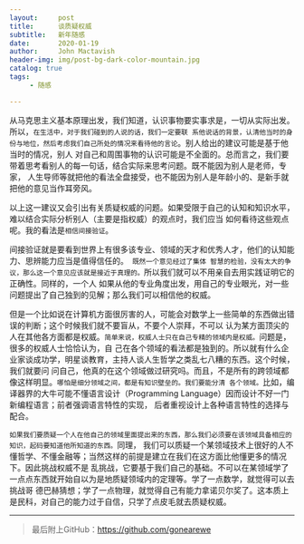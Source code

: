 ```yaml
---
layout:     post
title:      谈质疑权威
subtitle:   新年随感
date:       2020-01-19
author:     John Mactavish
header-img: img/post-bg-dark-color-mountain.jpg
catalog: true
tags:
     - 随感

---
```

从马克思主义基本原理出发，我们知道，认识事物要实事求是，一切从实际出发。所以，```在生活中，对于我们碰到的人说的话，我们一定要联
系他说话的背景，认清他当时的身份与地位，然后考虑我们自己所处的情况来看待他的言论```。别人给出的建议可能是基于他当时的情况，别人
对自己和周围事物的认识可能是不全面的。总而言之，我们要带着思考看别人的每一句话，结合实际来思考问题。既不能因为别人是老师，专家，
人生导师等就把他的看法全盘接受，也不能因为别人是年龄小的、是新手就把他的意见当作耳旁风。

以上这一建议又会引出有关质疑权威的问题。如果受限于自己的认知和知识水平，难以结合实际分析别人（主要是指权威）的观点时，我们应当
如何看待这些观点呢。我的看法是```相信间接验证```。

间接验证就是要看到世界上有很多该专业、领域的天才和优秀人才，他们的认知能力、思辨能力应当是值得信任的。``` 既然一个意见经过了集体
智慧的检验，没有太大的争议，那么这一个意见应该就是接近于真理的。```所以我们就可以不用亲自去用实践证明它的正确性。同样的，一个人
如果从他的专业角度出发，用自己的专业眼光，对一些问题提出了自己独到的见解；那么我们可以相信他的权威。

但是一个比如说在计算机方面很厉害的人，可能会对数学上一些简单的东西做出错误的判断；这个时候我们就不要盲从，不要个人崇拜，不可以
认为某方面顶尖的人在其他各方面都是权威。```简单来说，权威人士只在自己专精的领域内是权威。```问题是，很多的权威人士恰恰认为，自
己在各个领域的看法都是独到的。所以就有什么企业家谈成功学，明星谈教育，主持人谈人生哲学之类乱七八糟的东西。这个时候，我们就要问
问自己，他真的在这个领域做过研究吗。而且，不是所有的跨领域都像这样明显。```哪怕是细分领域之间，都是有知识壁垒的。我们要能分清
各个领域。```比如，编译器界的大牛可能不懂语言设计（Programming Language）因而设计不好一门新编程语言；前者强调语言特性的实现，
后者重视设计上各种语言特性的选择与配合。

```如果我们要质疑一个人在他自己的领域里面提出来的东西，那么我们必须要在该领域具备相应的知识，起码要知道他所知道的东西。```同理，
我们可以质疑一个某领域技术上很好的人不懂哲学、不懂金融等；当然这样的前提是建立在我们在这方面比他懂更多的情况下。因此挑战权威不是
乱挑战，它要基于我们自己的基础。不可以在某领域学了一点点东西就开始自以为是地质疑领域内的定理等。学了一点数学，就觉得可以去挑战哥
德巴赫猜想；学了一点物理，就觉得自己有能力拿诺贝尔奖了。这本质上是民科，对自己的能力过于自信，只学了点皮毛就去质疑权威。

***  
> 最后附上GitHub：<https://github.com/gonearewe>
